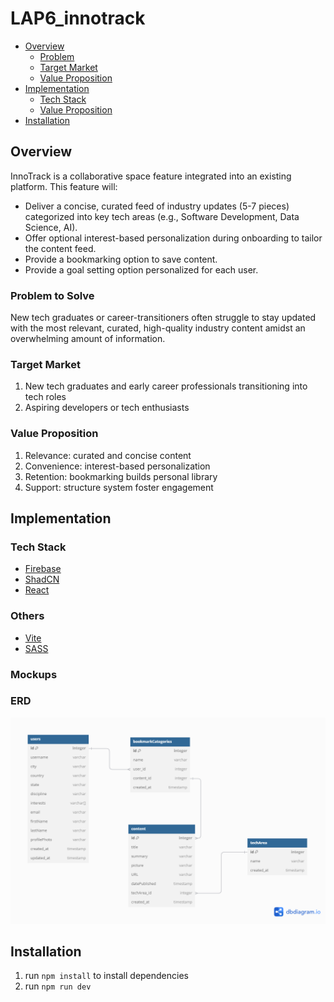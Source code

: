 # LAP6_innotrack

- [Overview](#overview)
    - [Problem](#problem-to-solve)
    - [Target Market](#target-market)
    - [Value Proposition](#value-proposition)
- [Implementation](#implementation)
    - [Tech Stack](#tech-stack)
    - [Value Proposition](#value-proposition)
- [Installation](#installation)

## Overview
InnoTrack is a collaborative space feature integrated into an existing platform. This feature will:
- Deliver a concise, curated feed of industry updates (5-7 pieces) categorized into key tech areas (e.g., Software Development, Data Science, AI).
- Offer optional interest-based personalization during onboarding to tailor the content feed.
- Provide a bookmarking option to save content.
- Provide a goal setting option personalized for each user.

### Problem to Solve
New tech graduates or career-transitioners often struggle to stay updated with the most relevant, curated, high-quality industry content amidst an overwhelming amount of information.

### Target Market
1. New tech graduates and early career professionals transitioning into tech roles
2. Aspiring developers or tech enthusiasts

### Value Proposition
1. Relevance: curated and concise content 
2. Convenience: interest-based personalization
3. Retention: bookmarking builds personal library
4. Support: structure system foster engagement

## Implementation

### Tech Stack
- [Firebase](https://firebase.google.com/)
- [ShadCN](https://ui.shadcn.com/)
- [React](https://react.dev/)

### Others
- [Vite](https://vite.dev/)
- [SASS](https://sass-lang.com/)

### Mockups

### ERD
![InnoTrack ERD](frontend/public/readme/erd.png)

## Installation
1. run `npm install` to install dependencies
2. run `npm run dev`